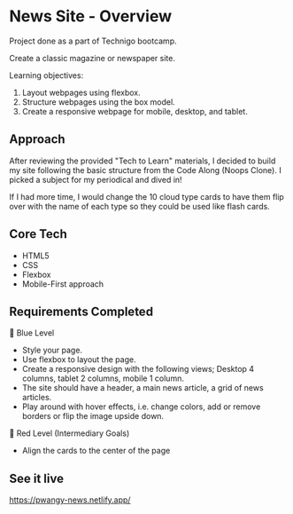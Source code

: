 # News Site - Overview
Project done as a part of Technigo bootcamp.

Create a classic magazine or newspaper site. 

Learning objectives:
  1. Layout webpages using flexbox.
  2. Structure webpages using the box model.
  3. Create a responsive webpage for mobile, desktop, and tablet.


## Approach
After reviewing the provided "Tech to Learn" materials, I decided to build my site following the basic structure from the Code Along (Noops Clone). I picked a subject for my periodical and dived in!

If I had more time, I would change the 10 cloud type cards to have them flip over with the name of each type so they could be used like flash cards. 


## Core Tech
- HTML5
- CSS
- Flexbox
- Mobile-First approach 

## Requirements Completed
🔵 Blue Level
- Style your page.
- Use flexbox to layout the page.
- Create a responsive design with the following views; Desktop 4 columns, tablet 2 columns, mobile 1 column.
- The site should have a header, a main news article, a grid of news articles.
- Play around with hover effects, i.e. change colors, add or remove borders or flip the image upside down.

🔴 Red Level (Intermediary Goals)
- Align the cards to the center of the page


## See it live
https://pwangy-news.netlify.app/
